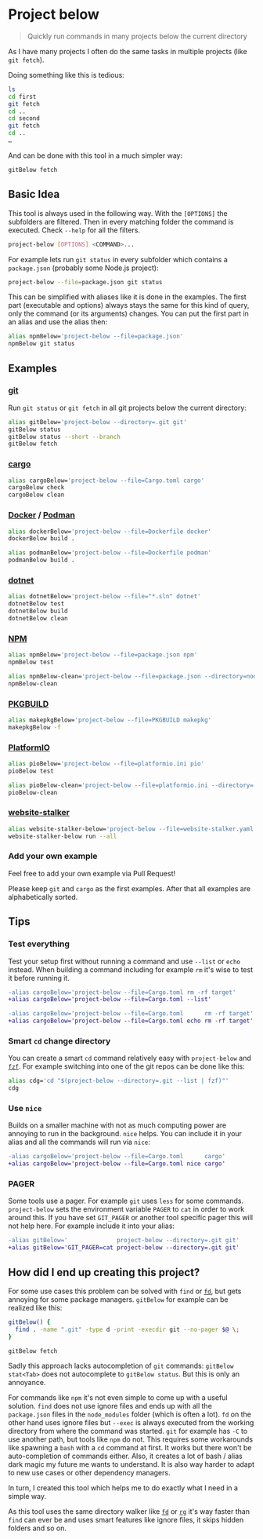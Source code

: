 # Project below

> Quickly run commands in many projects below the current directory

As I have many projects I often do the same tasks in multiple projects (like `git fetch`).

Doing something like this is tedious:

```bash
ls
cd first
git fetch
cd ..
cd second
git fetch
cd ..
…
```

And can be done with this tool in a much simpler way:

```bash
gitBelow fetch
```

## Basic Idea

This tool is always used in the following way.
With the `[OPTIONS]` the subfolders are filtered.
Then in every matching folder the command is executed.
Check `--help` for all the filters.

```bash
project-below [OPTIONS] <COMMAND>...
```

For example lets run `git status` in every subfolder which contains a `package.json` (probably some Node.js project):

```bash
project-below --file=package.json git status
```

This can be simplified with aliases like it is done in the examples.
The first part (executable and options) always stays the same for this kind of query, only the command (or its arguments) changes.
You can put the first part in an alias and use the alias then:

```bash
alias npmBelow='project-below --file=package.json'
npmBelow git status
```

## Examples

### [git](https://git-scm.com/)

Run `git status` or `git fetch` in all git projects below the current directory:

```bash
alias gitBelow='project-below --directory=.git git'
gitBelow status
gitBelow status --short --branch
gitBelow fetch
```

### [cargo](https://doc.rust-lang.org/cargo/)

```bash
alias cargoBelow='project-below --file=Cargo.toml cargo'
cargoBelow check
cargoBelow clean
```

### [Docker](https://www.docker.com/) / [Podman](https://podman.io/)

```bash
alias dockerBelow='project-below --file=Dockerfile docker'
dockerBelow build .

alias podmanBelow='project-below --file=Dockerfile podman'
podmanBelow build .
```

### [dotnet](https://docs.microsoft.com/en-us/dotnet/core/tools/)

```bash
alias dotnetBelow='project-below --file="*.sln" dotnet'
dotnetBelow test
dotnetBelow build
dotnetBelow clean
```

### [NPM](https://www.npmjs.com/)

```bash
alias npmBelow='project-below --file=package.json npm'
npmBelow test

alias npmBelow-clean='project-below --file=package.json --directory=node_modules rm -rf node_modules'
npmBelow-clean
```

### [PKGBUILD](https://wiki.archlinux.org/title/PKGBUILD)

```bash
alias makepkgBelow='project-below --file=PKGBUILD makepkg'
makepkgBelow -f
```

### [PlatformIO](https://platformio.org/)

```bash
alias pioBelow='project-below --file=platformio.ini pio'
pioBelow test

alias pioBelow-clean='project-below --file=platformio.ini --directory=.pio rm -rf .pio'
pioBelow-clean
```

### [website-stalker](https://github.com/EdJoPaTo/website-stalker)

```bash
alias website-stalker-below='project-below --file=website-stalker.yaml website-stalker'
website-stalker-below run --all
```

### Add your own example

Feel free to add your own example via Pull Request!

Please keep `git` and `cargo` as the first examples.
After that all examples are alphabetically sorted.

## Tips

### Test everything

Test your setup first without running a command and use `--list` or `echo` instead.
When building a command including for example `rm` it's wise to test it before running it.

```diff
-alias cargoBelow='project-below --file=Cargo.toml rm -rf target'
+alias cargoBelow='project-below --file=Cargo.toml --list'
```

```diff
-alias cargoBelow='project-below --file=Cargo.toml      rm -rf target'
+alias cargoBelow='project-below --file=Cargo.toml echo rm -rf target'
```

### Smart `cd` change directory

You can create a smart `cd` command relatively easy with `project-below` and [`fzf`](https://github.com/junegunn/fzf).
For example switching into one of the git repos can be done like this:

```bash
alias cdg='cd "$(project-below --directory=.git --list | fzf)"'
cdg
```

### Use `nice`

Builds on a smaller machine with not as much computing power are annoying to run in the background.
`nice` helps.
You can include it in your alias and all the commands will run via `nice`:

```diff
-alias cargoBelow='project-below --file=Cargo.toml      cargo'
+alias cargoBelow='project-below --file=Cargo.toml nice cargo'
```

### PAGER

Some tools use a pager.
For example `git` uses `less` for some commands.
`project-below` sets the environment variable `PAGER` to `cat` in order to work around this.
If you have set `GIT_PAGER` or another tool specific pager this will not help here.
For example include it into your alias:

```diff
-alias gitBelow='              project-below --directory=.git git'
+alias gitBelow='GIT_PAGER=cat project-below --directory=.git git'
```

## How did I end up creating this project?

For some use cases this problem can be solved with `find` or [`fd`](https://github.com/sharkdp/fd), but gets annoying for some package managers.
`gitBelow` for example can be realized like this:

```bash
gitBelow() {
  find . -name ".git" -type d -print -execdir git --no-pager $@ \;
}

gitBelow fetch
```

Sadly this approach lacks autocompletion of `git` commands: `gitBelow stat<Tab>` does not autocomplete to `gitBelow status`.
But this is only an annoyance.

For commands like `npm` it's not even simple to come up with a useful solution.
`find` does not use ignore files and ends up with all the `package.json` files in the `node_modules` folder (which is often a lot).
`fd` on the other hand uses ignore files but `--exec` is always executed from the working directory from where the command was started.
`git` for example has `-C` to use another path, but tools like `npm` do not.
This requires some workarounds like spawning a `bash` with a `cd` command at first.
It works but there won't be auto-completion of commands either.
Also, it creates a lot of bash / alias dark magic my future me wants to understand.
It is also way harder to adapt to new use cases or other dependency managers.

In turn, I created this tool which helps me to do exactly what I need in a simple way.

As this tool uses the same directory walker like [`fd`](https://github.com/sharkdp/fd) or [`rg`](https://github.com/BurntSushi/ripgrep) it's way faster than `find` can ever be and uses smart features like ignore files, it skips hidden folders and so on.
